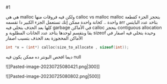 #1

هي هي malloc
ولكن فيه فروقات
منها
calloc vs malloc
malloc
	بتحجز الجزء كقطعة واحدة  .. كخانة واحدة
	ممكن إنك تستعمل الجزء الكبير دا تقسمه arr
	بتاخد عدد البايتس كلها
	بعد الحذف بتخلي فيه garbage في الأماكن
calloc
	بتحجز contiguous allocation بقا
	وبتقسم لوحدها
	بتاخد عدد الخانات المطلوبة و sizeof وحيدة
	بتخلي فيه اصفار في الأماكن المحجوزة
	بعد الحذف بتسيب اصفار


```cpp
int *x = (int*) calloc(size_to_allocate , sizeof(int));

```
ديما افحص البونتر ده
ممكن يكون فيه null

![[Pasted-image-20230725080421.png|300]]


![[Pasted-image-20230725080802.png|500]]
